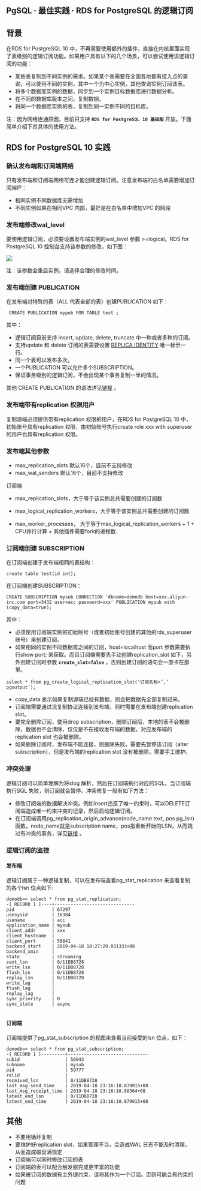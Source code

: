 ## PgSQL · 最佳实践 · RDS for PostgreSQL 的逻辑订阅


    
## 背景

在RDS for PostgreSQL 10 中，不再需要使用额外的插件，直接在内核里面实现了表级别的逻辑订阅功能。如果用户具有以下的几个场景，可以尝试使用该逻辑订阅的功能：  


* 某些表复制到不同实例的需求。如果某个表需要在全国各地都有接入点的查询，可以使用不同的实例，其中一个为中心实例，其他查询实例订阅该表。
* 将多个数据库实例的数据，同步到一个实例目标数据库进行数据分析。
* 在不同的数据库版本之间，复制数据。
* 将同一个数据库实例的表，复制到同一实例不同的目标库。



注：因为网络连通原因，目前只支持 **`RDS for PostgreSQL 10 基础版`** 开放。下面简单介绍下其具体的使用方法。  

## RDS for PostgreSQL 10 实践
### 确认发布端和订阅端网络

只有发布端和订阅端网络可连才能创建逻辑订阅。注意发布端的白名单需要增加订阅端IP：  


* 相同实例不同数据库无需增加
* 不同实例如果在相同VPC 内部，最好是在白名单中增加VPC 的网段


### 发布端修改wal_level

要使用逻辑订阅，必须要设置发布端实例的wal_level 参数 >=logical。RDS  for PostgreSQL 10 控制台支持该参数的修改，如下图：  


![][0]  


注：该参数会重启实例，请选择合理的修改时间。  

### 发布端创建 PUBLICATION

在发布端对特殊的表（ALL 代表全部的表）创建PUBLICATION 如下：  

```LANG
 CREATE PUBLICATION mypub FOR TABLE test ;

```


其中：  


* 逻辑订阅目前支持 insert, update, delete, truncate 中一种或者多种的订阅。
* 支持update 和 delete 订阅的表需要设置 [REPLICA IDENTITY][1] 唯一标示一行。
* 同一个表可以发布多次。
* 一个PUBLICATION 可以允许多个SUBSCRIPTION。
* 保证事务级别的逻辑订阅，不会出现某个事务复制一半的情况。



其他 CREATE PUBLICATION 的语法详见[链接][2] 。  

### 发布端带有replication 权限用户

复制源端必须提供带有replication 权限的用户，在RDS for PostgreSQL 10 中，初始账号具有replication 权限，由初始账号执行create role xxx with superuser 的用户也具有replication 权限。  

### 发布端其他参数


* max_replication_slots 默认16个，目前不支持修改
* max_wal_senders 默认16个，目前不支持修改



订阅端  


* max_replication_slots，大于等于该实例总共需要创建的订阅数  

  
* max_logical_replication_workers，大于等于该实例总共需要创建的订阅数  

  
* max_worker_processes， 大于等于max_logical_replication_workers + 1 + CPU并行计算 + 其他插件需要fork的进程数.  


### 订阅端创建 SUBSCRIPTION

在订阅端创建于发布端相同的表结构：  

```LANG
create table test(id int);

```


在订阅端创建SUBSCRIPTION：  

```LANG
CREATE SUBSCRIPTION mysub CONNECTION 'dbname=demodb host=xxx.aliyun-inc.com port=3432 user=acc password=xxx' PUBLICATION mypub with (copy_data=true);

```


其中：  

* 必须使用订阅端实例的初始账号（或者初始账号创建的其他的rds_superuser 账号）来创建订阅。
* 如果相同的实例不同数据库之间的订阅，host=localhost  而port 参数需要执行show port; 来获取。而且订阅端需要先手动创建replication_slot 如下，另外创建订阅时参数 **`create_slot=false`** ，否则创建订阅的语句会一直卡在那里。


```LANG
select * from pg_create_logical_replication_slot(‘订阅名称>’,’ pgoutput’);

```

* copy_data 表示如果复制源端已经有数据，则会把数据先全部复制过来。
* 订阅端需要通过流复制协议连接到发布端，同时需要在发布端创建replication slot。
* 要完全删除订阅，使用drop subscription，删除订阅后，本地的表不会被删除，数据也不会清除，仅仅是不在接收发布端的数据，对应发布端的replication slot 也会被删除。
* 如果删除订阅时，发布端不能连接，则删除失败，需要先暂停该订阅（alter subscription），但是发布端的replication slot 没有被删除，需要手工维护。


### 冲突处理

逻辑订阅可以简单理解为将xlog 解析，然后在订阅端执行对应的SQL。当订阅端执行SQL 失败，则订阅就会暂停。冲突修复一般有如下方法：  


* 修改订阅端的数据解决冲突。例如insert违反了唯一约束时，可以DELETE订阅端造成唯一约束冲突的记录，然后启动逻辑订阅。
* 在订阅端调用pg_replication_origin_advance(node_name text, pos pg_lsn)函数，node_name就是subscription name，pos指重新开始的LSN，从而跳过有冲突的事务，详见[链接][3] 。


### 逻辑订阅的监控
#### 发布端

逻辑订阅属于一种逻辑复制，可以在发布端查看pg_stat_replication 来查看复制的各个lsn 位点如下:  

```LANG
demodb=> select * from pg_stat_replication;
-[ RECORD 1 ]----+------------------------------
pid              | 67297
usesysid         | 16384
usename          | acc
application_name | mysub
client_addr      | xxx
client_hostname  |
client_port      | 58841
backend_start    | 2019-04-18 18:27:29.031333+08
backend_xmin     |
state            | streaming
sent_lsn         | 0/11DB8728
write_lsn        | 0/11DB8728
flush_lsn        | 0/11DB8728
replay_lsn       | 0/11DB8728
write_lag        |
flush_lag        |
replay_lag       |
sync_priority    | 0
sync_state       | async


```

#### 订阅端

订阅端提供了pg_stat_subscription 的视图来查看当前接受的lsn 位点，如下：  

```LANG
demodb=> select * from pg_stat_subscription;
-[ RECORD 1 ]---------+------------------------------
subid                 | 56043
subname               | mysub
pid                   | 59777
relid                 |
received_lsn          | 0/11DB8728
last_msg_send_time    | 2019-04-18 23:16:10.879015+08
last_msg_receipt_time | 2019-04-18 23:16:10.88364+08
latest_end_lsn        | 0/11DB8728
latest_end_time       | 2019-04-18 23:16:10.879015+08

```

## 其他

* 不要用循环复制
* 要维护好replication slot，如果管理不当，会造成WAL 日志不能及时清理，从而造成磁盘满锁定
* 订阅端可以同时修改订阅的表
* 订阅端的表可以配合触发器完成更丰富的功能
* 如果被订阅的数据有主外键约束，请将其作为一个订阅。否则可能会有约束的问题



[1]: https://www.postgresql.org/docs/devel/sql-altertable.html#SQL-CREATETABLE-REPLICA-IDENTITY
[2]: https://www.postgresql.org/docs/devel/sql-createpublication.html
[3]: https://www.postgresql.org/docs/devel/logical-replication-conflicts.html
[0]: https://ata2-img.cn-hangzhou.oss-pub.aliyun-inc.com/5ebb1a578d368a4845f119bd396ffdda.png